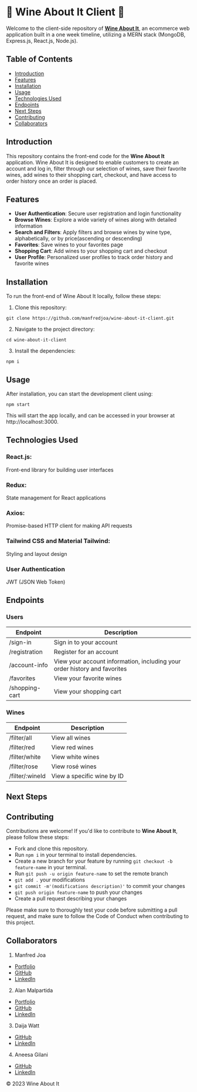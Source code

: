 # 🍷 Wine About It Client 🍷

Welcome to the client-side repository of **[Wine About It](https://wineaboutit.netlify.app/)**, an ecommerce web application built in a one week timeline, utilizing a MERN stack (MongoDB, Express.js, React.js, Node.js).

## Table of Contents

- [Introduction](#introduction)
- [Features](#features)
- [Installation](#installation)
- [Usage](#usage)
- [Technologies Used](#technologies-used)
- [Endpoints](#endpoints)
- [Next Steps](#next-steps)
- [Contributing](#contributing)
- [Collaborators](#collaborators)

## Introduction

This repository contains the front-end code for the **Wine About It** application. Wine About It is designed to enable customers to create an account and log in, filter through our selection of wines, save their favorite wines, add wines to their shopping cart, checkout, and have access to order history once an order is placed.

## Features

- **User Authentication**: Secure user registration and login functionality
- **Browse Wines**: Explore a wide variety of wines along with detailed information
- **Search and Filters**: Apply filters and browse wines by wine type, alphabetically, or by price(ascending or descending)
- **Favorites**: Save wines to your favorites page
- **Shopping Cart**: Add wines to your shopping cart and checkout
- **User Profile**: Personalized user profiles to track order history and favorite wines

## Installation

To run the front-end of Wine About It locally, follow these steps:

1. Clone this repository:

```
git clone https://github.com/manfredjoa/wine-about-it-client.git
```

2. Navigate to the project directory:

```
cd wine-about-it-client
```

3. Install the dependencies:

```
npm i
```

## Usage

After installation, you can start the development client using:

```
npm start
```

This will start the app locally, and can be accessed in your browser at http://localhost:3000.

## Technologies Used

### React.js:

Front-end library for building user interfaces

### Redux:

State management for React applications

### Axios:

Promise-based HTTP client for making API requests

### Tailwind CSS and Material Tailwind:

Styling and layout design

### User Authentication

JWT (JSON Web Token)

## Endpoints

### Users

| Endpoint       | Description                                                               |
| -------------- | ------------------------------------------------------------------------- |
| /sign-in       | Sign in to your account                                                   |
| /registration  | Register for an account                                                   |
| /account-info  | View your account information, including your order history and favorites |
| /favorites     | View your favorite wines                                                  |
| /shopping-cart | View your shopping cart                                                   |

### Wines

| Endpoint        | Description                |
| --------------- | -------------------------- |
| /filter/all     | View all wines             |
| /filter/red     | View red wines             |
| /filter/white   | View white wines           |
| /filter/rose    | View rosé wines            |
| /filter/:wineId | View a specific wine by ID |

## Next Steps

## Contributing

Contributions are welcome! If you'd like to contribute to **Wine About It**, please follow these steps:

- Fork and clone this repository.
- Run `npm i` in your terminal to install dependencies.
- Create a new branch for your feature by running `git checkout -b feature-name` in your terminal.
- Run `git push -u origin feature-name` to set the remote branch
- `git add .` your modifications
- `git commit -m'(modifications description)'` to commit your changes
- `git push origin feature-name` to push your changes
- Create a pull request describing your changes

Please make sure to thoroughly test your code before submitting a pull request, and make sure to follow the Code of Conduct when contributing to this project.

## Collaborators

1. Manfred Joa

- [Portfolio](https://manfredjoadev.netlify.app)
- [GitHub](https://github.com/manfredjoa)
- [LinkedIn](https://www.linkedin.com/in/manfredjoa/)

2. Alan Malpartida

- [Portfolio](https://alanwebdev.com/)
- [GitHub](https://github.com/alantothe)
- [LinkedIn](https://www.linkedin.com/in/alan-malpartida-b0214428a/)

3. Daija Watt

- [GitHub](https://github.com/dvictoria21)
- [LinkedIn](https://www.linkedin.com/in/daija-watt/)

4. Aneesa Gilani

- [GitHub](https://github.com/agilani14)
- [LinkedIn](https://www.linkedin.com/in/aneesa-gilani/)

&copy; 2023 Wine About It
